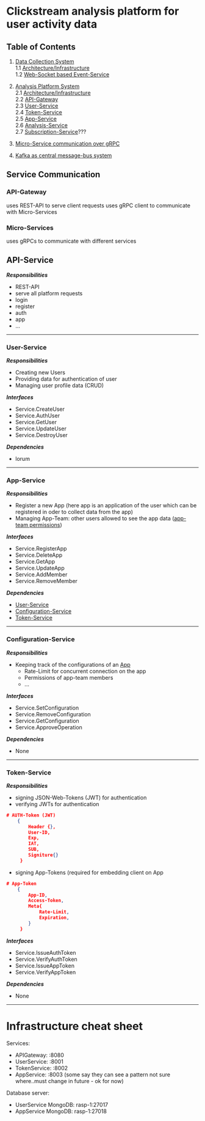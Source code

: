 # Clickstream analysis platform for user activity data


<!-- # Exposé
## Problemstellung 
Konstruieren einer Clickstream Platform für StartUps. StartUps sollen in der Lage sein, durch die Nutzung der Platform, mehr Informationen über Ihr Produkt (App) zu erfahren.
Die Platform muss somit in der Lage sein, Daten von den Usern zu sammeln, dass kann zum Beispiel über eine Client-Library passieren, welche Event Listener an den Context hängt, und entstehende Events an einen Service weiterleitet. Neben dem Sammeln der Daten, muss das System Skalierbare sein. Eine Hochrechnung kann wie folgt aussehen:    
Bei 5 aktiven StartUps mit jeweils 10.000 aktiven Usern, muss das System 5 x 10.000 x avg(Events/pro Minute) verarbeiten können. Darüberhinaus besteht ein essentieller Teil darin, Datenschemata und Datenbanken so zu entwicklen, dass auch das Querying nach Daten performant gestaltet werden kann. Diese Aufgaben und Herausforderungen sollen Bestand der Bachelor Arbeit sein, in welcher an Hand diese Beispiels der Prozess und die Entwicklung der Software nach gegeben Paradigmen und Methoden beschrieben wird.
Über die Bachelor Arbeit hinaus, ist es ebenfalls eine Aufgabe, den StartUps die Daten zu präsentieren, was über eine eigen Plattform erfolgen wird.

## Erkenntnisinteresse
- Performance oriented WebSocket programing (I/O Multiplexing)
- Einsatz von NoSQL Datenbanken (logisches Einsetzen von Polyglot-Persistence)
- Architektur von Micor-Services und die dazugehörige Infrastruktur

Abstract: some test goes.   
here I guess -->


## Table of Contents
1. [Data Collection System](#Data-Collection-System)    
    1.1 [Architecture/Infrastructure]()     
    1.2 [Web-Socket based Event-Service]()

2. [Analysis Platform System](#Analysis-Platform-System)    
    2.1 [Architecture/Infrastructure]()     
    2.2 [API-Gateway]()     
    2.3 [User-Service]()    
    2.4 [Token-Service]()   
    2.5 [App-Service]()     
    2.6 [Analysis-Service]()    
    2.7 [Subscription-Service]()??? 

3. [Micro-Service communication over gRPC]()
4. [Kafka as central message-bus system]()

## Service Communication
### API-Gateway
uses REST-API to serve client requests
uses gRPC client to communicate with Micro-Services
### Micro-Services
uses gRPCs to communicate with different services 


## API-Service
***Responsibilities***
- REST-API
- serve all platform requests
- login
- register
- auth
- app
- ...
---

### User-Service
***Responsibilities***
- Creating new Users
- Providing data for authentication of user
- Managing user profile data (CRUD)

***Interfaces***
- Service.CreateUser
- Service.AuthUser
- Service.GetUser
- Service.UpdateUser
- Service.DestroyUser

***Dependencies***
- lorum
---


### App-Service
***Responsibilities***
- Register a new App (here app is an application of the user which can be registered in oder to collect data from the app)
- Managing App-Team: other users allowed to see the app data ([app-team permissions](#Configuration-Service)) 
  
***Interfaces***    
- Service.RegisterApp
- Service.DeleteApp
- Service.GetApp
- Service.UpdateApp
- Service.AddMember
- Service.RemoveMember  

***Dependencies***  
- [User-Service](#User-Service)
- [Configuration-Service](#Configuration-Service)
- [Token-Service](#Token-Service)
---


### Configuration-Service
***Responsibilities***
- Keeping track of the configurations of an [App](#App-Service)
    - Rate-Limit for concurrent connection on the app
    - Permissions of app-team members
    - ...

***Interfaces***    
- Service.SetConfiguration
- Service.RemoveConfiguration
- Service.GetConfiguration
- Service.ApproveOperation  
  
***Dependencies***  
- None
---


### Token-Service
***Responsibilities***
- signing JSON-Web-Tokens (JWT) for authentication 
- verifying JWTs for authentication          
```json 
# AUTH-Token (JWT)
    {   
        Header {},
        User-ID,
        Exp,
        IAT,
        SUB,
        Signiture{}
     }
```
- signing App-Tokens (required for embedding client on App      
```json 
# App-Token
    {
        App-ID, 
        Access-Token,
        Meta{
            Rate-Limit, 
            Expiration,
        }
     }
```
    
***Interfaces***    
- Service.IssueAuthToken
- Service.VerifyAuthToken
- Service.IssueAppToken
- Service.VerifyAppToken   
  
***Dependencies***  
- None 
---


# Infrastructure cheat sheet

Services:
- APIGateway: :8080
- UserService: :8001
- TokenService: :8002
- AppService: :8003
(some say they can see a pattern not sure where..must change in future - ok for now)

Database server:
- UserService MongoDB: rasp-1:27017
- AppService MongoDB: rasp-1:27018
